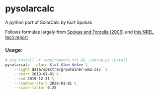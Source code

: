 # pysolarcalc

A python port of SolarCalc by Kurt Spokas

Follows formulae largely from [Spokas and Forcella (2006)](https://pubag.nal.usda.gov/catalog/1910) and [this NREL tech report](https://rredc.nrel.gov/solar/pubs/spectral/model/section3.html)

### Usage:


```bash
# pip install -r requirements.txt && ./setup.py install
pysolarcalc --place $lat $lon $elev \
	--light data/spectra/growtainer-wm2.csv  \
	--start 2019-01-01 \
	--end 2019-12-31 \
	--chamber-start 2020-01-01 \
	--scale-factor 0.25
```
